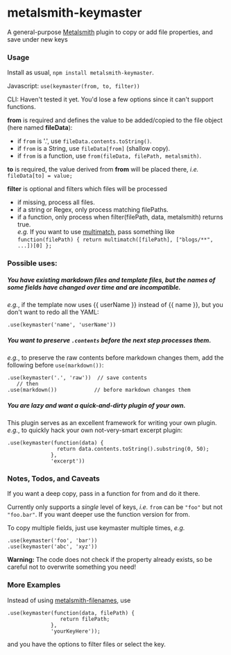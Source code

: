 # metalsmith-keymaster
A general-purpose [Metalsmith]("http://www.metalsmith.io/") plugin to copy or add file properties, and save under new keys

### Usage

Install as usual,  `npm install metalsmith-keymaster`.

Javascript:  `use(keymaster(from, to, filter))`

CLI: Haven't tested it yet.  You'd lose a few options since it can't support functions.

**from** is required and defines the value to be added/copied to the file object (here named **fileData**):
 - if `from` is '.', use `fileData.contents.toString()`.
 - if `from` is a String, use `fileData[from]` (shallow copy).
 - if `from` is a function, use `from(fileData, filePath, metalsmith)`.   

**to** is required, the value derived from **from** will be placed there, _i.e._  `fileData[to] = value;`

**filter** is optional and filters which files will be processed
 - if missing, process all files.
 - if a string or Regex, only process matching filePaths.
 - if a function, only process when filter(filePath, data, metalsmith) returns true.  
 _e.g._ If you want to use [multimatch](https://www.npmjs.com/package/multimatch), pass something like `function(filePath) { return multimatch([filePath], ["blogs/**", ...])[0] };`


### Possible uses:

##### You have existing markdown files and template files, but the names of some fields have changed over time and are incompatible.
_e.g._, if the template now uses {{ userName }} instead of {{ name }}, but you don't want to redo all the YAML:

`.use(keymaster('name', 'userName'))`

##### You want to preserve `.contents` before the next step processes them.
_e.g._, to preserve the raw contents before markdown changes them, add the following before `use(markdown())`:

    .use(keymaster('.', 'raw'))  // save contents
       // then
    .use(markdown())            // before markdown changes them


##### You are lazy and want a quick-and-dirty plugin of your own.
This plugin serves as an excellent framework for writing your own plugin.  _e.g._, to quickly hack your own not-very-smart excerpt plugin:

    .use(keymaster(function(data) {
                    return data.contents.toString().substring(0, 50);
                  },
                  'excerpt'))


### Notes, Todos, and Caveats

If you want a deep copy, pass in a function for from and do it there.

Currently only supports a _single_ level of keys, _i.e._ `from` can be `"foo"` but not `"foo.bar"`.  If you want deeper use the function version for from.

To copy multiple fields, just use keymaster multiple times, _e.g._

    .use(keymaster('foo', 'bar'))
    .use(keymaster('abc', 'xyz'))

**Warning:** The code does not check if the property already exists, so be careful not to overwrite something you need!

### More Examples

Instead of using [metalsmith-filenames](https://www.npmjs.com/package/metalsmith-filenames), use

    .use(keymaster(function(data, filePath) {
                     return filePath;
                  },
                  'yourKeyHere'));

   and you have the options to filter files or select the key.
